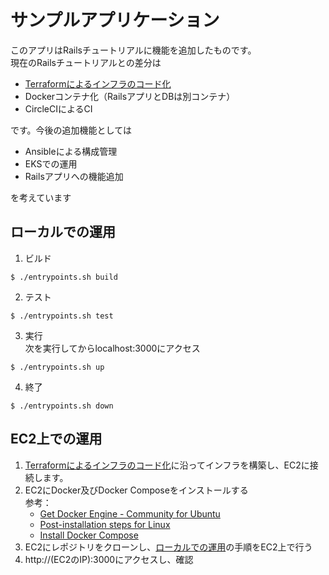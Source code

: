 # サンプルアプリケーション
このアプリはRailsチュートリアルに機能を追加したものです。  
現在のRailsチュートリアルとの差分は

- [Terraformによるインフラのコード化](https://github.com/YunosukeY/terraform-rails-app)
- Dockerコンテナ化（RailsアプリとDBは別コンテナ）
- CircleCIによるCI

です。今後の追加機能としては

- Ansibleによる構成管理
- EKSでの運用
- Railsアプリへの機能追加

を考えています

## ローカルでの運用

1. ビルド
```Shell
$ ./entrypoints.sh build
```

2. テスト
```Shell
$ ./entrypoints.sh test
```

3. 実行  
  次を実行してからlocalhost:3000にアクセス  
```Shell
$ ./entrypoints.sh up
```

4. 終了
```Shell
$ ./entrypoints.sh down
```

## EC2上での運用
1. [Terraformによるインフラのコード化](https://github.com/YunosukeY/terraform-rails-app)に沿ってインフラを構築し、EC2に接続します。
2. EC2にDocker及びDocker Composeをインストールする  
  参考：  
    - [Get Docker Engine - Community for Ubuntu](https://docs.docker.com/install/linux/docker-ce/ubuntu/)
    - [Post-installation steps for Linux](https://docs.docker.com/install/linux/linux-postinstall/)
    - [Install Docker Compose](https://docs.docker.com/compose/install/)
3. EC2にレポジトリをクローンし、[ローカルでの運用](#ローカルでの運用)の手順をEC2上で行う
4. http://(EC2のIP):3000にアクセスし、確認
